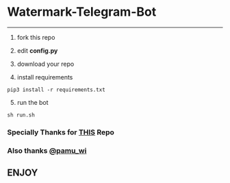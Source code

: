 # Watermark-Telegram-Bot

---

1. fork this repo

2. edit **config.py**

3. download your repo

4. install requirements

```
pip3 install -r requirements.txt
```

5. run the bot

```
sh run.sh
```

### Specially Thanks for [THIS](https://github.com/ijustbsd/watermark-telegram-bot) Repo

### Also thanks [@pamu_wi](https://t.me/pamu_wi)

## ENJOY
